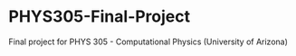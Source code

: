 # PHYS305-Final-Project
Final project for PHYS 305 - Computational Physics (University of Arizona) 
